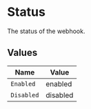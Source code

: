 # Status

The status of the webhook.


## Values

| Name       | Value      |
| ---------- | ---------- |
| `Enabled`  | enabled    |
| `Disabled` | disabled   |